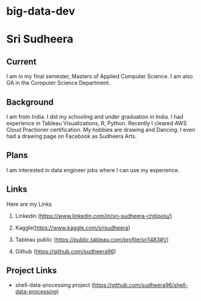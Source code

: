 # big-data-dev
# Sri Sudheera
## Current
I am in my final semester, Masters of Applied Computer Science. I am also GA in the Computer Science Department.
## Background
I am from India. I did my schooling and under graduation in India. I had experience in Tableau Visualizations, R, Python. Recently I cleared AWS Cloud Practioner certification. My hobbies are drawing and Dancing. I even had a drawing page on Facebook as Sudheera Arts.
## Plans
I am interested in data engineer jobs where I can use my experience.

## Links
Here are my Links 

1. Linkedin (https://www.linkedin.com/in/sri-sudheera-chitipolu/) 

2. Kaggle(https://www.kaggle.com/srisudheera) 

3. Tableau public (https://public.tableau.com/profile/sri1483#!/) 

4. Github (https://github.com/sudheera96)

## Project Links

* shell-data-processing project (https://github.com/sudheera96/shell-data-processing)

